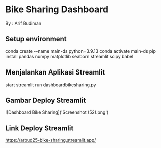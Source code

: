 # Bike Sharing Dashboard 

By : Arif Budiman

## Setup environment

conda create --name main-ds python=3.9.13
conda activate main-ds
pip install pandas numpy matplotlib seaborn streamlit scipy babel


## Menjalankan Aplikasi Streamlit
start streamlit run dashboardbikesharing.py

## Gambar Deploy Streamlit
![Dashboard Bike Sharing]('Screenshot (52).png')

## Link Deploy Streamlit
https://arbud25-bike-sharing.streamlit.app/
